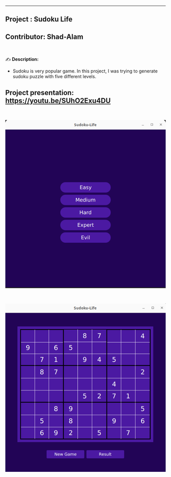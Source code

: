 
******************************************************************************

## Project    : Sudoku Life
## Contributor: Shad-Alam 

<br/>

:writing_hand: **Description:** <br/>

- Sudoku is very popular game. In this project, I was trying to generate sudoku puzzle with five different levels. <br/>

## Project presentation: https://youtu.be/SUhO2Exu4DU

<br/> 

![ezcv logo](https://github.com/Shad-Alam/Sudoku-Life/blob/main/Main/screenshot/01.png)

<br/>

![ezcv logo](https://github.com/Shad-Alam/Sudoku-Life/blob/main/Main/screenshot/02.png)
